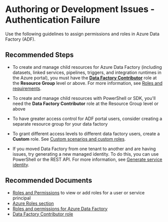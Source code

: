 <properties
  pagetitle="Authoring or Development Issues - Authentication Failure"
  service="microsoft.datafactory"
  resource="datafactories"
  ms.author="vimals,haoc"
  selfhelptype="Generic"
  supporttopicids="32629441"
  resourcetags=""
  productpesids="15613"
  cloudenvironments="fairfax,public,usnat,ussec"
  disableclouds="blackforest,mooncake"
  articleid="bdedb6b6-244b-441b-ac40-1ca8bc903636"
  ownershipid="AzureData_DataFactory" />
# Authoring or Development Issues - Authentication Failure

Use the following guidelines to assign permissions and roles in Azure Data Factory (ADF).

## **Recommended Steps**

* To create and manage child resources for Azure Data Factory (including datasets, linked services, pipelines, triggers, and integration runtimes in the Azure portal), you must have the [**Data Factory Contributor**](https://docs.microsoft.com/azure/role-based-access-control/built-in-roles#data-factory-contributor) role at the **Resource Group** level or above. For more information, see [Roles and requirements](https://docs.microsoft.com/azure/data-factory/concepts-roles-permissions#roles-and-requirements).<br>

* To create and manage child resources with PowerShell or SDK, you'll need the **Data Factory Contributor** role at the Resource Group level or above<br>

* To have greater access control for ADF portal users, consider creating a separate resource group for your data factory<br>

* To grant different access levels to different data factory users, create a **Custom** role. See [Custom scenarios and custom roles](https://docs.microsoft.com/azure/data-factory/concepts-roles-permissions#custom-scenarios-and-custom-roles).<br>

* If you moved Data Factory from one tenant to another and are having issues, try generating a new managed identity. To do this, you can use PowerShell or the REST API. For more information, see [Generate service identity](https://docs.microsoft.com/azure/data-factory/data-factory-service-identity#generate-service-identity).

## **Recommended Documents**

- [Roles and Permissions](https://docs.microsoft.com/azure/role-based-access-control/role-assignments-portal) to view or add roles for a user or service principal
- [Azure Roles section](https://docs.microsoft.com/azure/data-factory/quickstart-create-data-factory-portal#prerequisites)
- [Roles and permissions for Azure Data Factory](https://docs.microsoft.com/azure/data-factory/concepts-roles-permissions)
- [Data Factory Contributor role](https://docs.microsoft.com/azure/role-based-access-control/built-in-roles#data-factory-contributor)